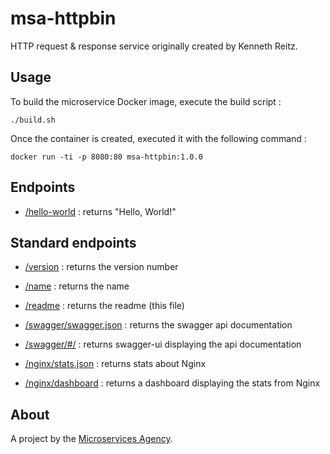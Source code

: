
# msa-httpbin

HTTP request & response service originally created by Kenneth Reitz.

## Usage

To build the microservice Docker image, execute the build script :

```
./build.sh
```

Once the container is created, executed it with the following command :

```
docker run -ti -p 8080:80 msa-httpbin:1.0.0
```

## Endpoints

- [/hello-world](/hello-world) : returns "Hello, World!"

## Standard endpoints

- [/version](/version) : returns the version number

- [/name](/name) : returns the name

- [/readme](/readme) : returns the readme (this file)

- [/swagger/swagger.json](/swagger/swagger.json) : returns the swagger api documentation

- [/swagger/#/](/swagger/#/) : returns swagger-ui displaying the api documentation

- [/nginx/stats.json](/nginx/stats.json) : returns stats about Nginx

- [/nginx/dashboard](/nginx/dashboard) : returns a dashboard displaying the stats from Nginx

## About

A project by the [Microservices Agency](https://microservices.agency).
